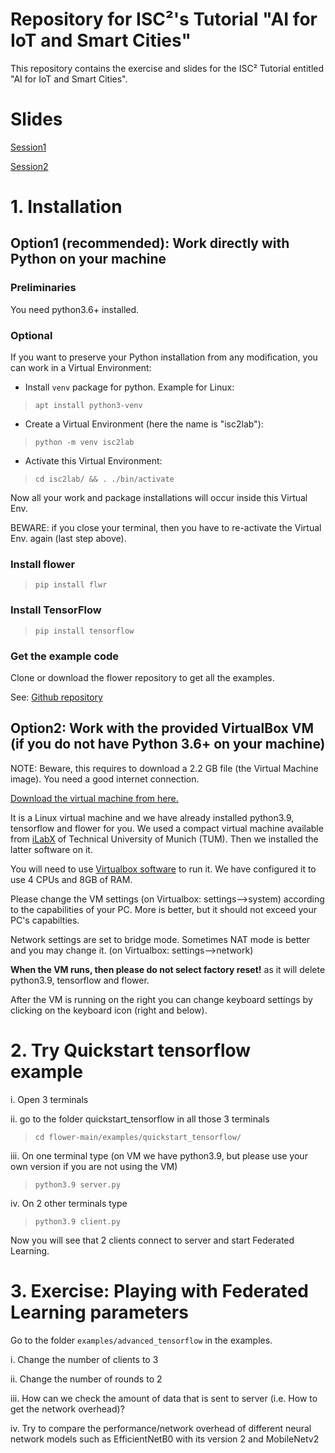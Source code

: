 # Repository for ISC²'s Tutorial "AI for IoT and Smart Cities"

This repository contains the exercise and slides for the ISC² Tutorial entitled "AI for IoT and Smart Cities".

# Slides

[Session1](/Slides/Session1_slides.pdf "Slides for Session1")

[Session2](/Slides/Session2_slides.pdf "Slides for Session2")


# 1. Installation

## Option1 (recommended): Work directly with Python on your machine

### Preliminaries

You need python3.6+ installed.

### Optional

If you want to preserve your Python installation from any modification, you can work in a Virtual Environment:

- Install `venv` package for python. Example for Linux:
> `apt install python3-venv`
- Create a Virtual Environment (here the name is "isc2lab"):
> `python -m venv isc2lab`
- Activate this Virtual Environment:
> `cd isc2lab/ && . ./bin/activate`

Now all your work and package installations will occur inside this Virtual Env.

BEWARE: if you close your terminal, then you have to re-activate the Virtual Env. again (last step above).

### Install flower

>  `pip install flwr`

### Install TensorFlow

>  `pip install tensorflow`

### Get the example code

Clone or download the flower repository to get all the examples.

See: [Github repository](https://github.com/adap/flower "Github Flower")

## Option2: Work with the provided VirtualBox VM (if you do not have Python 3.6+ on your machine)

NOTE: Beware, this requires to download a 2.2 GB file (the Virtual Machine image). You need a good internet connection. 

[Download the virtual machine from here.](https://filesender.renater.fr/?s=download&token=ee500acd-b64e-43c0-99fb-b0a890ccfb15 "VM download link")

It is a Linux virtual machine and we have already installed python3.9, tensorflow and flower for you.
We used a compact virtual machine available from [iLabX](https://ilabxp.com/download-the-vlab/ "iLabX") of Technical University of Munich (TUM).
Then we installed the latter software on it.

You will need to use [Virtualbox software](https://www.virtualbox.org/ "VirtualBox") to run it. 
We have configured it to use 4 CPUs and 8GB of RAM. 

Please change the VM settings (on Virtualbox: settings-->system) according to the capabilities of your PC. More is better, 
but it should not exceed your PC's capabilties. 

Network settings are set to bridge mode. Sometimes NAT mode is better and you may change it. (on Virtualbox: settings-->network)

**When the VM runs, then please do not select factory reset!** as it will delete python3.9, tensorflow and flower.

After the VM is running on the right you can change keyboard settings by clicking on the keyboard icon (right and below).

# 2. Try Quickstart tensorflow example

i. Open 3 terminals

ii. go to the folder quickstart_tensorflow in all those 3 terminals
>  `cd flower-main/examples/quickstart_tensorflow/`

iii. On one terminal type (on VM we have python3.9, but please use your own version if you are not using the VM)
>  `python3.9 server.py`

iv. On 2 other terminals type 
>  `python3.9 client.py`

Now you will see that 2 clients connect to server and start Federated Learning.

# 3. Exercise: Playing with Federated Learning parameters

Go to the folder `examples/advanced_tensorflow` in the examples.

i. Change the number of clients to 3

ii. Change the number of rounds to 2

iii. How can we check the amount of data that is sent to server (i.e. How to get the network overhead)?

iv. Try to compare the performance/network overhead of different neural network models such as EfficientNetB0 with its version 2 and MobileNetv2
